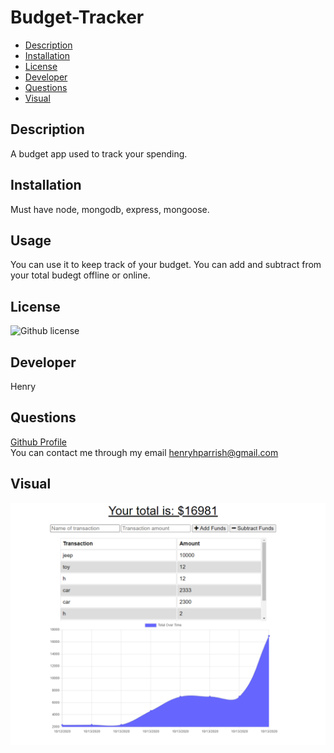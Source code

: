 # Budget-Tracker

- [Description](#Description)
- [Installation](#Installation)
- [License](#License)
- [Developer](#Developer)
- [Questions](#Questions)
- [Visual](#Visual)



## Description
A budget app used to track your spending. 

## Installation
Must have node, mongodb, express, mongoose. 

## Usage
You can use it to keep track of your budget. You can add and subtract from your total budegt offline or online. 

## License
![Github license](https://img.shields.io/badge/license-None-blue.svg)

## Developer
Henry

## Questions
[Github Profile](https://github.com/HenryP23)  
You can contact me through my email henryhparrish@gmail.com

## Visual
![ScreenShot](budgetPic.PNG)


